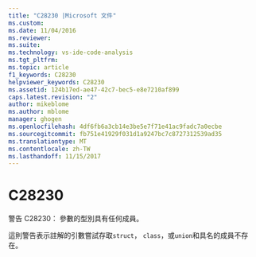 ```yaml
---
title: "C28230 |Microsoft 文件"
ms.custom: 
ms.date: 11/04/2016
ms.reviewer: 
ms.suite: 
ms.technology: vs-ide-code-analysis
ms.tgt_pltfrm: 
ms.topic: article
f1_keywords: C28230
helpviewer_keywords: C28230
ms.assetid: 124b17ed-ae47-42c7-bec5-e8e7210af899
caps.latest.revision: "2"
author: mikeblome
ms.author: mblome
manager: ghogen
ms.openlocfilehash: 4df6fb6a3cb14e3be5e7f71e41ac9fadc7a0ecbe
ms.sourcegitcommit: fb751e41929f031d1a9247bc7c8727312539ad35
ms.translationtype: MT
ms.contentlocale: zh-TW
ms.lasthandoff: 11/15/2017
---
```

# <a name="c28230"></a>C28230
警告 C28230： 參數的型別具有任何成員。  
  
 這則警告表示註解的引數嘗試存取`struct`， `class`，或`union`和具名的成員不存在。